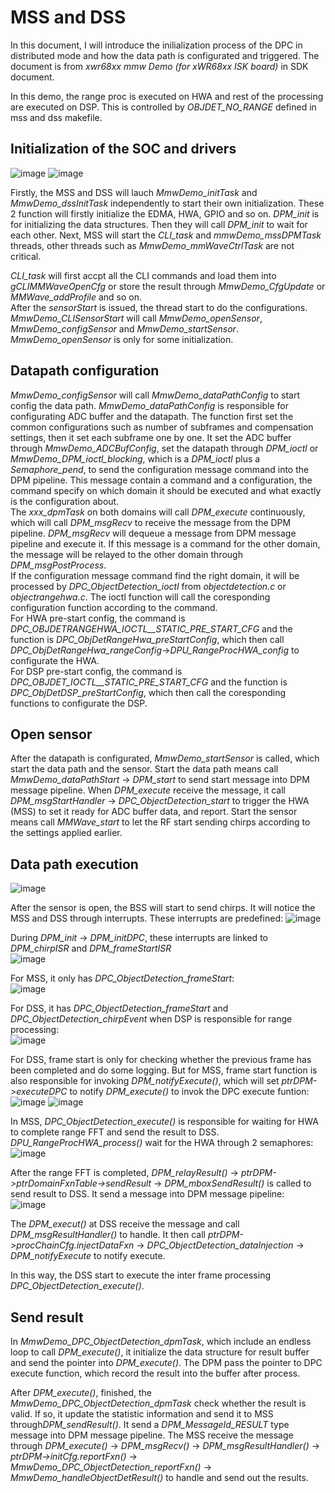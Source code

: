 # MSS and DSS
In this document, I will introduce the inilialization process of the DPC in distributed mode and how the data path is configurated and triggered. The document is from *xwr68xx mmw Demo (for xWR68xx ISK board)* in SDK document.  

In this demo, the range proc is executed on HWA and rest of the processing are executed on DSP. This is controlled by *OBJDET_NO_RANGE* defined in mss and dss makefile.  

## Initialization of the SOC and drivers
![image](https://user-images.githubusercontent.com/85469000/185585951-b59366de-c696-4efd-a8f9-81172b50a595.png)
![image](https://user-images.githubusercontent.com/85469000/185586022-b577aed7-808a-476f-8d31-fef1c8f939f6.png)

Firstly, the MSS and DSS will lauch *MmwDemo_initTask* and *MmwDemo_dssInitTask* independently to start their own initialization. These 2 function will firstly initialize the EDMA, HWA, GPIO and so on. *DPM_init* is for initializing the data structures. Then they will call *DPM_init* to wait for each other. Next, MSS will start the *CLI_task* and *mmwDemo_mssDPMTask* threads, other threads such as *MmwDemo_mmWaveCtrlTask* are not critical.  

*CLI_task* will first accpt all the CLI commands and load them into *gCLIMMWaveOpenCfg* or store the result through *MmwDemo_CfgUpdate* or *MMWave_addProfile* and so on.  
After the *sensorStart* is issued, the thread start to do the configurations. *MmwDemo_CLISensorStart* will call *MmwDemo_openSensor*, *MmwDemo_configSensor* and *MmwDemo_startSensor*.  
*MmwDemo_openSensor* is only for some initialization.  

## Datapath configuration
*MmwDemo_configSensor* will call *MmwDemo_dataPathConfig* to start config the data path. *MmwDemo_dataPathConfig* is responsible for configurating ADC buffer and the datapath. The function first set the common configurations such as number of subframes and compensation settings, then it set each subframe one by one. It set the ADC buffer through *MmwDemo_ADCBufConfig*, set the datapath through *DPM_ioctl* or *MmwDemo_DPM_ioctl_blocking*, which is a *DPM_ioctl* plus a *Semaphore_pend*, to send the configuration message command into the DPM pipeline. This message contain a command and a configuration, the command specify on which domain it should be executed and what exactly is the configuration about.  
The *xxx_dpmTask* on both domains will call *DPM_execute* continuously, which will call *DPM_msgRecv* to receive the message from the DPM pipeline. *DPM_msgRecv* will dequeue a message from DPM message pipeline and execute it. If this message is a command for the other domain, the message will be relayed to the other domain through *DPM_msgPostProcess*.  
If the configuration message command find the right domain, it will be processed by *DPC_ObjectDetection_ioctl* from *objectdetection.c* or *objectrangehwa.c*. The ioctl function will call the coresponding configuration function according to the command.  
For HWA pre-start config, the command is *DPC_OBJDETRANGEHWA_IOCTL__STATIC_PRE_START_CFG* and the function is *DPC_ObjDetRangeHwa_preStartConfig*, which then call *DPC_ObjDetRangeHwa_rangeConfig*->*DPU_RangeProcHWA_config* to configurate the HWA.  
For DSP pre-start config, the command is *DPC_OBJDET_IOCTL__STATIC_PRE_START_CFG* and the function is *DPC_ObjDetDSP_preStartConfig*, which then call the coresponding functions to configurate the DSP.  

## Open sensor
After the datapath is configurated, *MmwDemo_startSensor* is called, which start the data path and the sensor. Start the data path means call *MmwDemo_dataPathStart* -> *DPM_start* to send start message into DPM message pipeline. When *DPM_execute* receive the message, it call *DPM_msgStartHandler* -> *DPC_ObjectDetection_start* to trigger the HWA (MSS) to set it ready for ADC buffer data, and report. Start the sensor means call *MMWave_start* to let the RF start sending chirps according to the settings applied earlier.

## Data path execution
![image](https://user-images.githubusercontent.com/85469000/185851411-fcfde30a-a8a1-4c41-a18b-2ab8eaaaefab.png)

After the sensor is open, the BSS will start to send chirps. It will notice the MSS and DSS through interrupts. These interrupts are predefined:
![image](https://user-images.githubusercontent.com/85469000/185836474-e31304e6-5577-42b9-97be-1577cf5e40ce.png)  

During *DPM_init* -> *DPM_initDPC*, these interrupts are linked to *DPM_chirpISR* and *DPM_frameStartISR*  
![image](https://user-images.githubusercontent.com/85469000/185836587-0f2ba149-bdbe-4a26-b88e-b29835719a03.png)  

For MSS, it only has *DPC_ObjectDetection_frameStart*:  
![image](https://user-images.githubusercontent.com/85469000/185845384-4d34237b-d536-4285-b599-e0f57ef028b9.png)  

For DSS, it has *DPC_ObjectDetection_frameStart* and *DPC_ObjectDetection_chirpEvent* when DSP is responsible for range processing:    
![image](https://user-images.githubusercontent.com/85469000/185845485-4123f3f9-da16-47f4-9ecd-08208db08a9c.png)

For DSS, frame start is only for checking whether the previous frame has been completed and do some logging. But for MSS, frame start function is also responsible for invoking *DPM_notifyExecute()*, which will set *ptrDPM->executeDPC* to notify *DPM_execute()* to invok the DPC execute funtion:  
![image](https://user-images.githubusercontent.com/85469000/185846787-9378ebf3-c289-4f15-976a-28b2db9be49c.png)
![image](https://user-images.githubusercontent.com/85469000/185846913-92e2f2aa-7208-4e4a-b8cb-879bed7d427e.png)

In MSS, *DPC_ObjectDetection_execute()* is responsible for waiting for HWA to complete range FFT and send the result to DSS. *DPU_RangeProcHWA_process()* wait for the HWA through 2 semaphores:  
![image](https://user-images.githubusercontent.com/85469000/185851844-2db5008f-4ee6-4017-936d-9b0fe9e8c4c9.png)

After the range FFT is completed, *DPM_relayResult()* -> *ptrDPM->ptrDomainFxnTable->sendResult* -> *DPM_mboxSendResult()* is called to send result to DSS. It send a message into DPM message pipeline:  
![image](https://user-images.githubusercontent.com/85469000/185853683-39693156-3e74-42e9-a942-ececf8cd7a65.png)

The *DPM_execut()* at DSS receive the message and call *DPM_msgResultHandler()* to handle. It then call *ptrDPM->procChainCfg.injectDataFxn* -> *DPC_ObjectDetection_dataInjection* -> *DPM_notifyExecute* to notify execute.  

In this way, the DSS start to execute the inter frame processing *DPC_ObjectDetection_execute()*.

## Send result
In *MmwDemo_DPC_ObjectDetection_dpmTask*, which include an endless loop to call *DPM_execute()*, it initialize the data structure for result buffer and send the pointer into *DPM_execute()*. The DPM pass the pointer to DPC execute function, which record the result into the buffer after process.  

After *DPM_execute()*, finished, the *MmwDemo_DPC_ObjectDetection_dpmTask* check whether the result is valid. If so, it update the statistic information and send it to MSS through*DPM_sendResult()*. It send a *DPM_MessageId_RESULT* type message into DPM message pipeline. The MSS receive the message through *DPM_execute()* -> *DPM_msgRecv()* -> *DPM_msgResultHandler()* -> *ptrDPM->initCfg.reportFxn()* -> *MmwDemo_DPC_ObjectDetection_reportFxn()* -> *MmwDemo_handleObjectDetResult()* to handle and send out the results.
